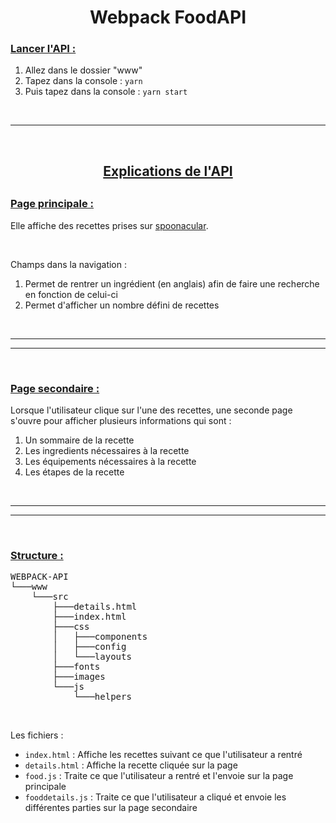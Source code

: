 <h1 align="center">Webpack FoodAPI</h1>

<h3><ins>Lancer l'API :</ins></h3>
<ol>
    <li>Allez dans le dossier "www"</li>
    <li>Tapez dans la console : <code>yarn</code></li>
    <li>Puis tapez dans la console : <code>yarn start</code></li>
</ol>
<br/>
<hr/>
<br/>
<h2 align="center"><ins>Explications de l'API</ins><h2>
<h3><ins>Page principale :</ins></h3>
<p>Elle affiche des recettes prises sur <a target="_blank" href="https://spoonacular.com/food-api">spoonacular</a>.</p>
<br/>
<p>Champs dans la navigation :</p>
<ol>
    <li>Permet de rentrer un ingrédient (en anglais) afin de faire une recherche en fonction de celui-ci</li>
    <li>Permet d'afficher un nombre défini de recettes</li>
</ol>
<br/>
<hr/>
<hr/>
<br/>
<h3><ins>Page secondaire :</ins></h3>
<p>Lorsque l'utilisateur clique sur l'une des recettes, une seconde page s'ouvre pour afficher plusieurs informations qui sont :</p>
<ol>
    <li>Un sommaire de la recette</li>
    <li>Les ingredients nécessaires à la recette</li>
    <li>Les équipements nécessaires à la recette</li>
    <li>Les étapes de la recette</li>
</ol>
<br/>
<hr/>
<hr/>
<br/>
<h3><ins>Structure :</ins></h3>
<pre>
WEBPACK-API
└───www
    └───src
        ├───details.html
        ├───index.html
        ├───css
        │   ├───components
        │   ├───config
        │   └───layouts
        ├───fonts
        ├───images
        └───js
            └───helpers
</pre>
<br/>
<p>Les fichiers :</p>
<ul>
    <li><code>index.html</code> : Affiche les recettes suivant ce que l'utilisateur a rentré</li>
    <li><code>details.html</code> : Affiche la recette cliquée sur la page</li>
    <li><code>food.js</code> : Traite ce que l'utilisateur a rentré et l'envoie sur la page principale</li>
    <li><code>fooddetails.js</code> : Traite ce que l'utilisateur a cliqué et envoie les différentes parties sur la page secondaire</li>
</ul>
